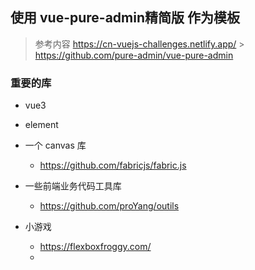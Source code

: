 <h2>使用 vue-pure-admin精简版 作为模板</h2>

> 参考内容
> https://cn-vuejs-challenges.netlify.app/ > https://github.com/pure-admin/vue-pure-admin

### 重要的库

- vue3
- element

- 一个 canvas 库
  - https://github.com/fabricjs/fabric.js
- 一些前端业务代码工具库
  - https://github.com/proYang/outils
- 小游戏
  - https://flexboxfroggy.com/
  -
